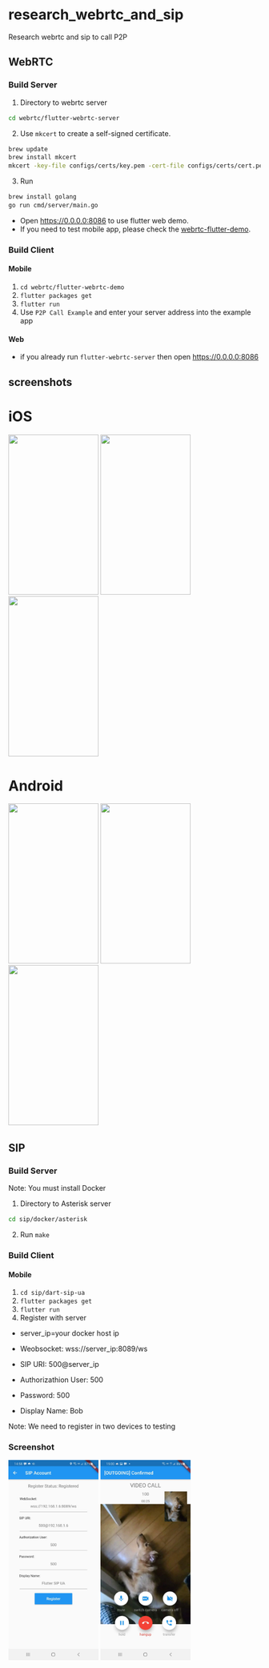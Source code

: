 # research_webrtc_and_sip
Research webrtc and sip to call P2P


## WebRTC

### Build Server

1. Directory to webrtc server

```bash
cd webrtc/flutter-webrtc-server
```

2. Use `mkcert` to create a self-signed certificate.

```bash
brew update
brew install mkcert
mkcert -key-file configs/certs/key.pem -cert-file configs/certs/cert.pem  localhost 127.0.0.1 ::1 0.0.0.0
```

3. Run

```bash
brew install golang
go run cmd/server/main.go
```

- Open https://0.0.0.0:8086 to use flutter web demo.
- If you need to test mobile app, please check the [webrtc-flutter-demo](https://github.com/cloudwebrtc/flutter-webrtc-demo). 

### Build Client

#### Mobile

1. `cd webrtc/flutter-webrtc-demo`
2. `flutter packages get`
3. `flutter run`
4. Use `P2P Call Example` and enter your server address into the example app

#### Web
- if you already run `flutter-webrtc-server` then open https://0.0.0.0:8086

## screenshots
# iOS
<img width="180" height="320" src="https://raw.githubusercontent.com/cloudwebrtc/flutter-webrtc-demo/master/screenshots/flutter-webrtc-ios-example.png"/> <img width="180" height="320" src="https://raw.githubusercontent.com/cloudwebrtc/flutter-webrtc-demo/master/screenshots/ios-01.jpeg"/> <img width="180" height="320" src="https://raw.githubusercontent.com/cloudwebrtc/flutter-webrtc-demo/master/screenshots/ios-02.jpeg"/>
# Android
<img width="180" height="320" src="https://raw.githubusercontent.com/cloudwebrtc/flutter-webrtc-demo/master/screenshots/flutter-webrtc-android-example.png"/> <img width="180" height="320" src="https://raw.githubusercontent.com/cloudwebrtc/flutter-webrtc-demo/master/screenshots/android-01.png"/> <img width="180" height="320" src="https://raw.githubusercontent.com/cloudwebrtc/flutter-webrtc-demo/master/screenshots/android-02.png"/>

## SIP

### Build Server

Note: You must install Docker

1. Directory to Asterisk server

```bash
cd sip/docker/asterisk
```

2. Run `make`

### Build Client

#### Mobile

1. `cd sip/dart-sip-ua`
2. `flutter packages get`
3. `flutter run`
4. Register with server

- server_ip=your docker host ip

- Weobsocket: wss://server_ip:8089/ws
- SIP URI: 500@server_ip
- Authorizathion User: 500
- Password: 500
- Display Name: Bob

Note: We need to register in two devices to testing

### Screenshot

<img width="180" height="400" src="https://github.com/flutter-webrtc/dockers/raw/main/screenshots/asterisk/01.jpg"/> <img width="180" height="400" src="https://github.com/flutter-webrtc/dockers/raw/main/screenshots/asterisk/02.jpg"/>

